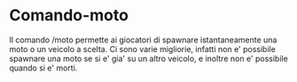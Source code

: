 # Comando-moto
Il comando /moto permette ai giocatori di spawnare istantaneamente una moto o un veicolo a scelta. Ci sono varie migliorie, infatti non e' possibile spawnare una moto se si e' gia' su un altro veicolo, e inoltre non e' possibile quando si e' morti.

